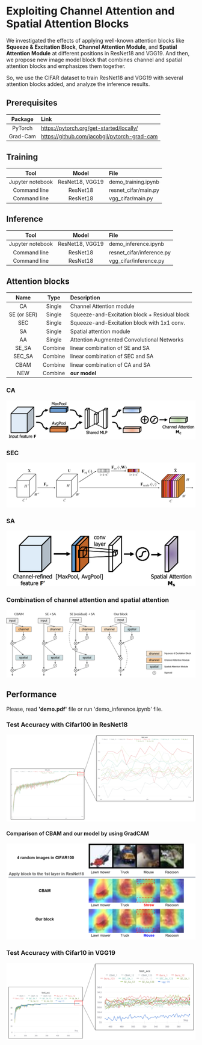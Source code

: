 # Exploiting Channel Attention and Spatial Attention Blocks
We investigated the effects of applying well-known attention blocks like __Squeeze & Excitation Block__, 
__Channel Attention Module__, and __Spatial Attention Module__ at different positions in ResNet18 and VGG19.
And then, we propose new image model block that combines channel and spatial attention blocks and
emphasizes them together.

So, we use the CIFAR dataset to train ResNet18 and VGG19 with several attention blocks added, 
and analyze the inference results.

## Prerequisites

|  Package  |  Link   |
|:---------:|:-------|
|  PyTorch  |   https://pytorch.org/get-started/locally/   |
| Grad-Cam  |  https://github.com/jacobgil/pytorch-grad-cam   |

## Training

|       Tool       |                Model                 | File                 |
|:----------------:|:------------------------------------:|:---------------------|
| Jupyter notebook |           ResNet18, VGG19            | demo_training.ipynb  |
|   Command line   | ResNet18 | resnet_cifar/main.py |
|   Command line   | ResNet18 | vgg_cifar/main.py    |

## Inference

|       Tool       |                Model                 | File                      |
|:----------------:|:------------------------------------:|:--------------------------|
| Jupyter notebook |           ResNet18, VGG19            | demo_inference.ipynb      |
|   Command line   | ResNet18 | resnet_cifar/inference.py |
|   Command line   | ResNet18 | vgg_cifar/inference.py         |

## Attention blocks

|    Name     |   Type   | Description                                   |
|:-----------:|:--------:|:----------------------------------------------|
|     CA      |  Single  | Channel Attention module                      |
| SE (or SER) |  Single  | Squeeze-and-Excitation block + Residual block |
|     SEC     |  Single  | Squeeze-and-Excitation block with 1x1 conv.   |
|     SA      |  Single  | Spatial attention module                      |
|     AA      |  Single  | Attention Augmented Convolutional Networks    |
|    SE_SA    | Combine  | linear combination of SE and SA               |
|   SEC_SA    | Combine  | linear combination of SEC and SA              |
|    CBAM     | Combine  | linear combination of CA and SA               |
|     NEW     | Combine  | __our model__                                 |

### CA
![CA](https://github.com/jaekyeongg/deeplearning/blob/main/fig/CAM.png)

### SEC
![SEC](https://github.com/jaekyeongg/deeplearning/blob/main/fig/SEblock.png)

### SA
![SEC](https://github.com/jaekyeongg/deeplearning/blob/main/fig/SAM.png)

### Combination of channel attention and spatial attention
![SEC](https://github.com/jaekyeongg/deeplearning/blob/main/fig/our_block.png)

## Performance
Please, read __'demo.pdf'__ file or run 'demo_inference.ipynb' file.

### Test Accuracy with Cifar100 in ResNet18
![experiment](https://github.com/jaekyeongg/deeplearning/blob/main/fig/experiment.png)

#### Comparison of CBAM and our model by using GradCAM
![GradCam](https://github.com/jaekyeongg/deeplearning/blob/main/fig/GradCam.png)

### Test Accuracy with Cifar10 in VGG19
![experiment2](https://github.com/jaekyeongg/deeplearning/blob/main/fig/experiment2.png)


